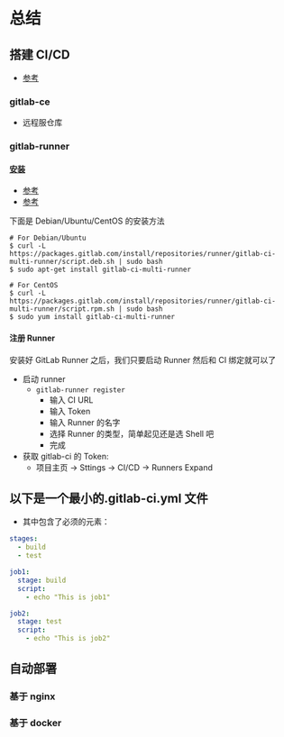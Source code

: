# 总结

## 搭建 CI/CD

- [参考](https://github.com/LittleSound/nolebase/blob/c49ce61fb690c3d59e5da95a18f75452e3c73af4/%E7%AC%94%E8%AE%B0/%F0%9F%9F%A2%20%E6%8C%81%E7%BB%AD%E9%9B%86%E6%88%90%20%E6%8C%81%E7%BB%AD%E4%BA%A4%E4%BB%98%20CICD/GitLab/%E9%85%8D%E7%BD%AE%20GitLab%20CI%20CD%20%E8%87%AA%E5%8A%A8%E9%83%A8%E7%BD%B2.md)

### gitlab-ce

- 远程服仓库

### gitlab-runner

#### [安装](https://docs.gitlab.com/runner/install/linux-repository.html)

- [参考](https://juejin.cn/post/6844903798796730375)
- [参考](https://github.com/WilburXu/blog/blob/5cf96b6d3b9a52a7c33770234aabec72cb3390d8/other/%E5%9F%BA%E4%BA%8EGitLab%20CI%E6%90%AD%E5%BB%BAGolang%E8%87%AA%E5%8A%A8%E6%9E%84%E5%BB%BA%E7%8E%AF%E5%A2%83.md)

下面是 Debian/Ubuntu/CentOS 的安装方法

```
# For Debian/Ubuntu
$ curl -L https://packages.gitlab.com/install/repositories/runner/gitlab-ci-multi-runner/script.deb.sh | sudo bash
$ sudo apt-get install gitlab-ci-multi-runner

# For CentOS
$ curl -L https://packages.gitlab.com/install/repositories/runner/gitlab-ci-multi-runner/script.rpm.sh | sudo bash
$ sudo yum install gitlab-ci-multi-runner
```

#### 注册 Runner

安装好 GitLab Runner 之后，我们只要启动 Runner 然后和 CI 绑定就可以了

- 启动 runner
  - `gitlab-runner register`
    - 输入 CI URL
    - 输入 Token
    - 输入 Runner 的名字
    - 选择 Runner 的类型，简单起见还是选 Shell 吧
    - 完成
- 获取 gitlab-ci 的 Token:
  - 项目主页 -> Sttings -> CI/CD -> Runners Expand

## 以下是一个最小的.gitlab-ci.yml 文件

- 其中包含了必须的元素：

```yml
stages:
  - build
  - test

job1:
  stage: build
  script:
    - echo "This is job1"

job2:
  stage: test
  script:
    - echo "This is job2"
```

## 自动部署

### 基于 nginx

### 基于 docker
